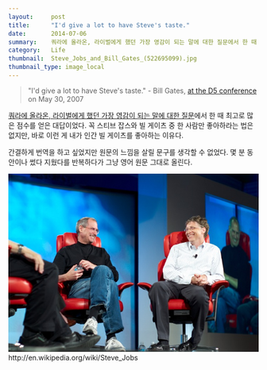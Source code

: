 ```yaml
---
layout:     post
title:      "I'd give a lot to have Steve's taste."
date:       2014-07-06
summary:    쿼라에 올라온, 라이벌에게 했던 가장 영감이 되는 말에 대한 질문에서 한 때 최고로 많은 점수를 얻은 대답이었다. 꼭 스티브 잡스와 빌 게이츠 중 한 사람만 좋아하라는 법은 없지만, 바로 이런 게 내가 인간 빌 게이츠를 좋아하는 이유다.
category:	Life
thumbnail:	Steve_Jobs_and_Bill_Gates_(522695099).jpg
thumbnail_type: image_local
---
```


> "I'd give a lot to have Steve's taste."  - Bill Gates, [at the D5 conference](http://allthingsd.com/20070531/d5-gates-jobs-transcript/) on May 30, 2007

[쿼라에 올라온, 라이벌에게 했던 가장 영감이 되는 말에 대한 질문](https://www.quora.com/What-is-the-most-inspiring-thing-one-has-said-about-his-her-opponent)에서 한 때 최고로 많은 점수를 얻은 대답이었다. 꼭 스티브 잡스와 빌 게이츠 중 한 사람만 좋아하라는 법은 없지만, 바로 이런 게 내가 인간 빌 게이츠를 좋아하는 이유다.

간결하게 번역을 하고 싶었지만 원문의 느낌을 살릴 문구를 생각할 수 없었다. 몇 분 동안이나 썼다 지웠다를 반복하다가 그냥 영어 원문 그대로 올린다.

<p class="center-align">
	<img src="/images/Steve_Jobs_and_Bill_Gates_(522695099).jpg"/>
	<span class="caption">http://en.wikipedia.org/wiki/Steve_Jobs</span>
</p>